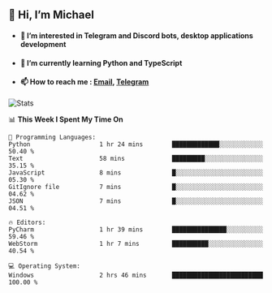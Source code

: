 ## 👋 Hi, I’m Michael
- #### 👀 I’m interested in Telegram and Discord bots, desktop applications development
- #### 🌱 I’m currently learning Python and TypeScript
- #### 📫 How to reach me : [Email](mailto:misha@kurapov.ru), [Telegram](https://t.me/mkurapov)

![Stats](https://github-readme-stats.vercel.app/api?username=krpff&show_icons=true&theme=github_dark&hide_border=true&hide=issues&count_private=true&layout=compact)


<!--START_SECTION:waka-->
📊 **This Week I Spent My Time On** 

```text
💬 Programming Languages: 
Python                   1 hr 24 mins        █████████████░░░░░░░░░░░░   50.40 % 
Text                     58 mins             █████████░░░░░░░░░░░░░░░░   35.15 % 
JavaScript               8 mins              █░░░░░░░░░░░░░░░░░░░░░░░░   05.30 % 
GitIgnore file           7 mins              █░░░░░░░░░░░░░░░░░░░░░░░░   04.62 % 
JSON                     7 mins              █░░░░░░░░░░░░░░░░░░░░░░░░   04.51 % 

🔥 Editors: 
PyCharm                  1 hr 39 mins        ███████████████░░░░░░░░░░   59.46 % 
WebStorm                 1 hr 7 mins         ██████████░░░░░░░░░░░░░░░   40.54 % 

💻 Operating System: 
Windows                  2 hrs 46 mins       █████████████████████████   100.00 % 
```


<!--END_SECTION:waka-->
